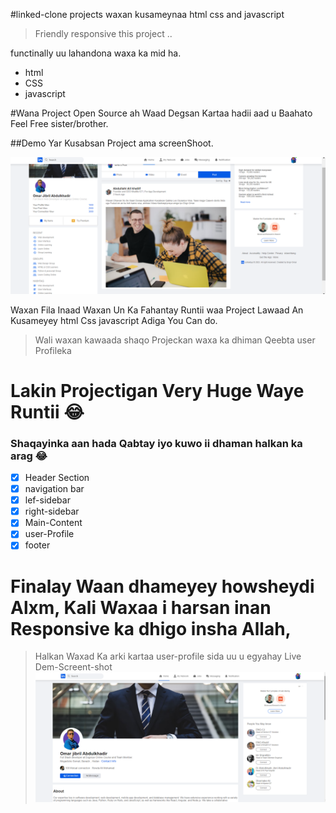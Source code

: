 #linked-clone projects waxan kusameynaa html css and javascript

>Friendly responsive this project ..

functinally uu lahandona waxa ka mid ha.


* html
* CSS
* javascript
  
#Wana Project Open Source ah Waad Degsan Kartaa hadii aad u Baahato Feel Free sister/brother.

##Demo Yar Kusabsan Project ama screenShoot.

![Demo Our Project](images/DemOurProject.png)

<p>Waxan Fila Inaad Waxan Un Ka Fahantay Runtii waa Project Lawaad An Kusameyey html Css javascript Adiga You Can do. </p>

>Wali waxan kawaada shaqo Projeckan waxa ka dhiman Qeebta user Profileka

# Lakin Projectigan Very Huge Waye Runtii :joy:

### Shaqayinka aan hada Qabtay iyo kuwo ii dhaman halkan ka arag :joy:



- [x] Header Section
- [x] navigation bar 
- [x] lef-sidebar
- [x] right-sidebar
- [x] Main-Content
- [x] user-Profile
- [x] footer

# Finalay Waan dhameyey howsheydi Alxm, Kali Waxaa i harsan inan Responsive ka dhigo insha Allah,

>Halkan Waxad Ka arki kartaa user-profile sida uu u egyahay Live Dem-Screent-shot
![Screent Shoot](/images/Screents.png)



